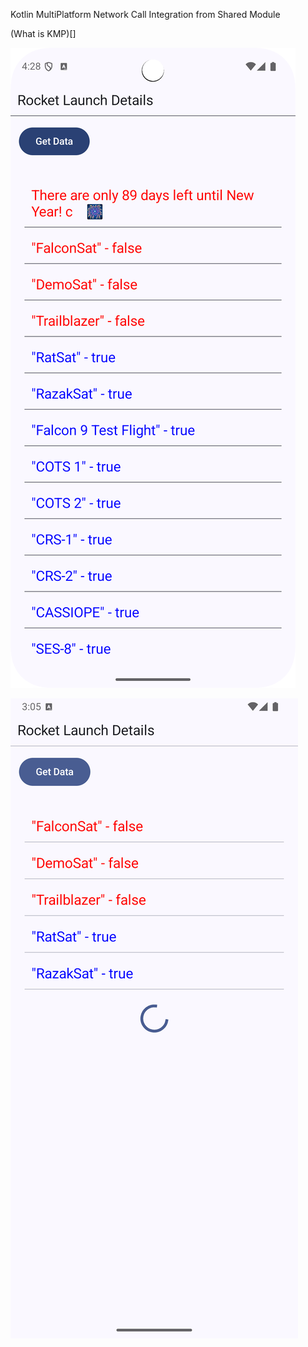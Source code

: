 Kotlin MultiPlatform Network Call Integration from Shared Module

(What is KMP)[]

![](https://github.com/biyyalac/KMPNetworkSample/blob/main/1.png)

![](https://github.com/biyyalac/KMPNetworkSample/blob/main/2.png)
